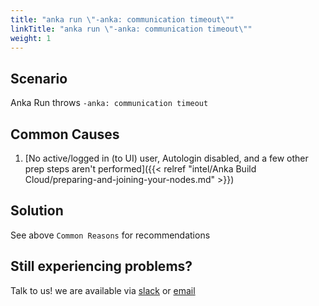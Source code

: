 ```yaml
---
title: "anka run \"-anka: communication timeout\""
linkTitle: "anka run \"-anka: communication timeout\""
weight: 1
---
```


## Scenario

Anka Run throws `-anka: communication timeout`

## Common Causes

1. [No active/logged in (to UI) user, Autologin disabled, and a few other prep steps aren't performed]({{< relref "intel/Anka Build Cloud/preparing-and-joining-your-nodes.md" >}})

## Solution

See above `Common Reasons` for recommendations

## Still experiencing problems?

Talk to us! we are available via [slack](https://slack.veertu.com/) or [email](mailto:support@veertu.com)

